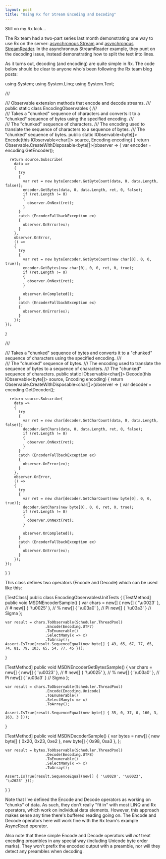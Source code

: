 ```yaml
---
layout: post
title: "Using Rx for Stream Encoding and Decoding"
---
```

Still on my Rx kick...



The Rx team had a two-part series last month demonstrating one way to use Rx on the server: [asynchronous Stream](http://blogs.msdn.com/b/jeffva/archive/2010/07/23/rx-on-the-server-part-1-of-n-asynchronous-system-io-stream-reading.aspx) and [asynchronous StreamReader](http://blogs.msdn.com/b/jeffva/archive/2010/07/26/rx-on-the-server-part-2-of-n-asynchronous-streamreader.aspx). In the asynchronous StreamReader example, they punt on the decoding issue, instead demonstrating how to split the text into lines.



As it turns out, decoding (and encoding) are quite simple in Rx. The code below should be clear to anyone who's been following the Rx team blog posts:




using System;
using System.Linq;
using System.Text;

/// <summary>
/// Observable extension methods that encode and decode streams.
/// </summary>
public static class EncodingObservables
{
  /// <summary>
  /// Takes a "chunked" sequence of characters and converts it to a "chunked" sequence of bytes using the specified encoding.
  /// </summary>
  /// <param name="source">The "chunked" sequence of characters.</param>
  /// <param name="encoding">The encoding used to translate the sequence of characters to a sequence of bytes.</param>
  /// <returns>The "chunked" sequence of bytes.</returns>
  public static IObservable<byte[]> Encode(this IObservable<char[]> source, Encoding encoding)
  {
    return Observable.CreateWithDisposable<byte[]>(observer =>
    {
      var encoder = encoding.GetEncoder();

      return source.Subscribe(
        data =>
        {
          try
          {
            var ret = new byte[encoder.GetByteCount(data, 0, data.Length, false)];
            encoder.GetBytes(data, 0, data.Length, ret, 0, false);
            if (ret.Length != 0)
            {
              observer.OnNext(ret);
            }
          }
          catch (EncoderFallbackException ex)
          {
            observer.OnError(ex);
          }
        },
        observer.OnError,
        () =>
        {
          try
          {
            var ret = new byte[encoder.GetByteCount(new char[0], 0, 0, true)];
            encoder.GetBytes(new char[0], 0, 0, ret, 0, true);
            if (ret.Length != 0)
            {
              observer.OnNext(ret);
            }

            observer.OnCompleted();
          }
          catch (EncoderFallbackException ex)
          {
            observer.OnError(ex);
          }
        });
    });
  }

  /// <summary>
  /// Takes a "chunked" sequence of bytes and converts it to a "chunked" sequence of characters using the specified encoding.
  /// </summary>
  /// <param name="source">The "chunked" sequence of bytes.</param>
  /// <param name="encoding">The encoding used to translate the sequence of bytes to a sequence of characters.</param>
  /// <returns>The "chunked" sequence of characters.</returns>
  public static IObservable<char[]> Decode(this IObservable<byte[]> source, Encoding encoding)
  {
    return Observable.CreateWithDisposable<char[]>(observer =>
    {
      var decoder = encoding.GetDecoder();

      return source.Subscribe(
        data =>
        {
          try
          {
            var ret = new char[decoder.GetCharCount(data, 0, data.Length, false)];
            decoder.GetChars(data, 0, data.Length, ret, 0, false);
            if (ret.Length != 0)
            {
              observer.OnNext(ret);
            }
          }
          catch (EncoderFallbackException ex)
          {
            observer.OnError(ex);
          }
        },
        observer.OnError,
        () =>
        {
          try
          {
            var ret = new char[decoder.GetCharCount(new byte[0], 0, 0, true)];
            decoder.GetChars(new byte[0], 0, 0, ret, 0, true);
            if (ret.Length != 0)
            {
              observer.OnNext(ret);
            }

            observer.OnCompleted();
          }
          catch (EncoderFallbackException ex)
          {
            observer.OnError(ex);
          }
        });
    });
  }
}


This class defines two operators (Encode and Decode) which can be used like this:




[TestClass]
public class EncodingObservablesUnitTests
{
  [TestMethod]
  public void MSDNEncoderSample()
  {
    var chars = new[]
    {
      new[] { '\u0023' }, // #
      new[] { '\u0025' }, // %
      new[] { '\u03a0' }, // Pi
      new[] { '\u03a3' } // Sigma
    };

    var result = chars.ToObservable(Scheduler.ThreadPool)
                      .Encode(Encoding.UTF7)
                      .ToEnumerable()
                      .SelectMany(x => x)
                      .ToArray();
    Assert.IsTrue(result.SequenceEqual(new byte[] { 43, 65, 67, 77, 65, 74, 81, 79, 103, 65, 54, 77, 45 }));
  }

  [TestMethod]
  public void MSDNEncoderGetBytesSample()
  {
    var chars = new[]
    {
      new[] { '\u0023' }, // #
      new[] { '\u0025' }, // %
      new[] { '\u03a0' }, // Pi
      new[] { '\u03a3' } // Sigma
    };

    var result = chars.ToObservable(Scheduler.ThreadPool)
                      .Encode(Encoding.Unicode)
                      .ToEnumerable()
                      .SelectMany(x => x)
                      .ToArray();

    Assert.IsTrue(result.SequenceEqual(new byte[] { 35, 0, 37, 0, 160, 3, 163, 3 }));
  }

  [TestMethod]
  public void MSDNDecoderSample()
  {
    var bytes = new[]
    {
      new byte[] { 0x20, 0x23, 0xe2 },
      new byte[] { 0x98, 0xa3 },
    };

    var result = bytes.ToObservable(Scheduler.ThreadPool)
                      .Decode(Encoding.UTF8)
                      .ToEnumerable()
                      .SelectMany(x => x)
                      .ToArray();

    Assert.IsTrue(result.SequenceEqual(new[] { '\u0020', '\u0023', '\u2623' }));
  }
}


Note that I've defined the Encode and Decode operators as working on "chunks" of data. As such, they don't really "fit in" with most LINQ and Rx operators, which work on individual data elements. However, this approach makes sense any time there's buffered reading going on. The Encode and Decode operators here will work fine with the Rx team's example AsyncRead operator.



Also note that these simple Encode and Decode operators will _not_ treat encoding preambles in any special way (including Unicode byte order marks). They won't prefix the encoded output with a preamble, nor will they detect any preambles when decoding.

